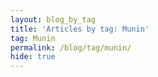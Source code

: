 ```yaml
---
layout: blog_by_tag
title: 'Articles by tag: Munin'
tag: Munin
permalink: /blog/tag/munin/
hide: true
---
```

